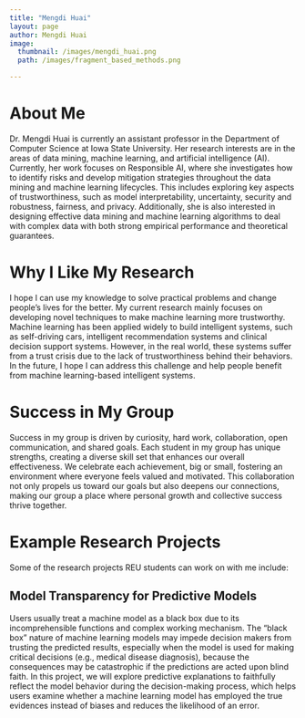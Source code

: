 ```yaml
---
title: "Mengdi Huai"
layout: page
author: Mengdi Huai
image:
  thumbnail: /images/mengdi_huai.png
  path: /images/fragment_based_methods.png

---
```



# About Me

Dr. Mengdi Huai is currently an assistant professor in the Department of Computer Science at Iowa State University. Her research interests are in the areas of data mining, machine learning, and artificial intelligence (AI). Currently, her work focuses on Responsible AI, where she investigates how to identify risks and develop mitigation strategies throughout the data mining and machine learning lifecycles. This includes exploring key aspects of trustworthiness, such as model interpretability, uncertainty, security and robustness, fairness, and privacy. Additionally, she is also interested in designing effective data mining and machine learning algorithms to deal with complex data with both strong empirical performance and theoretical guarantees.

# Why I Like My Research

I hope I can use my knowledge to solve practical problems and change people’s lives for the better. My current research mainly focuses on developing novel techniques to make machine learning more trustworthy. Machine learning has been applied widely to build intelligent systems, such as self-driving cars, intelligent recommendation systems and clinical decision support systems. However, in the real world, these systems suffer from a trust crisis due to the lack of trustworthiness behind their behaviors. In the future, I hope I can address this challenge and help people benefit from machine learning-based intelligent systems. 

# Success in My Group

Success in my group is driven by curiosity, hard work, collaboration, open communication, and shared goals. Each student in my group has unique strengths, creating a diverse skill set that enhances our overall effectiveness. We celebrate each achievement, big or small, fostering an environment where everyone feels valued and motivated. This collaboration not only propels us toward our goals but also deepens our connections, making our group a place where personal growth and collective success thrive together.









# Example Research Projects

Some of the research projects REU students can work on with me include:

## Model Transparency for Predictive Models

Users usually treat a machine model as a black box due to its incomprehensible functions and complex working mechanism. The “black box” nature of machine learning models may impede decision makers from trusting the predicted results, especially when the model is used for making critical decisions (e.g., medical disease diagnosis), because the consequences may be catastrophic if the predictions are acted upon blind faith. In this project, we will explore predictive explanations to faithfully reflect the model behavior during the decision-making process, which helps users examine whether a machine learning model has employed the true evidences instead of biases and reduces the likelihood of an error.



